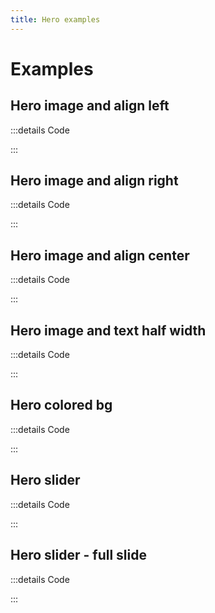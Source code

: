 ```yaml
---
title: Hero examples
---
```


# Examples

## Hero image and align left

<PreviewIframe src="./stories/image-left/story.html" />

:::details Code

<SimpleTabs :items="['app.twig', 'app.js']">
  <template #content-1>

<<< ./stories/image-left/app.twig

  </template>
  <template #content-2>

<<< ./stories/app.js

  </template>
</SimpleTabs>

:::

## Hero image and align right

<PreviewIframe src="./stories/image-right/story.html" />

:::details Code

<SimpleTabs :items="['app.twig', 'app.js']">
  <template #content-1>

<<< ./stories/image-right/app.twig

  </template>
  <template #content-2>

<<< ./stories/app.js

  </template>
</SimpleTabs>

:::

## Hero image and align center

<PreviewIframe src="./stories/image/story.html" />

:::details Code

<SimpleTabs :items="['app.twig', 'app.js']">
  <template #content-1>

<<< ./stories/image/app.twig

  </template>
  <template #content-2>

<<< ./stories/app.js

  </template>
</SimpleTabs>

:::

## Hero image and text half width

<PreviewIframe src="./stories/image-half/story.html" />

:::details Code

<SimpleTabs :items="['app.twig', 'app.js']">
  <template #content-1>

<<< ./stories/image-left/app.twig

  </template>
  <template #content-2>

<<< ./stories/app.js

  </template>
</SimpleTabs>

:::

## Hero colored bg

<PreviewIframe src="./stories/color/story.html" />

:::details Code

<SimpleTabs :items="['app.twig', 'app.js']">
  <template #content-1>

<<< ./stories/color/app.twig

  </template>
  <template #content-2>

<<< ./stories/app.js

  </template>
</SimpleTabs>

:::

## Hero slider

<PreviewIframe src="./stories/slider/story.html" />

:::details Code

<SimpleTabs :items="['app.twig', 'app.js']">
  <template #content-1>

<<< ./stories/slider/app.twig

  </template>
  <template #content-2>

<<< ./stories/app.js

  </template>
</SimpleTabs>

:::

## Hero slider - full slide

<PreviewIframe src="./stories/full-slider/story.html" />

:::details Code

<SimpleTabs :items="['app.twig', 'app.js']">
  <template #content-1>

<<< ./stories/full-slider/app.twig

  </template>
  <template #content-2>

<<< ./stories/app.js

  </template>
</SimpleTabs>

:::
